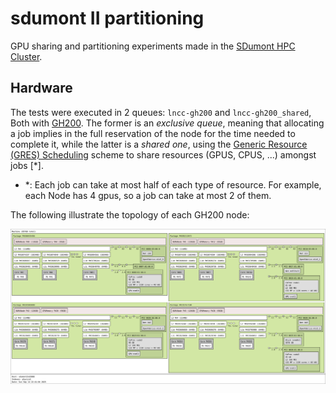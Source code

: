 # sdumont II partitioning

GPU sharing and partitioning experiments made in the [SDumont HPC Cluster](https://sdumont.lncc.br).

## Hardware

The tests were executed in 2 queues: `lncc-gh200` and `lncc-gh200_shared`, Both with [GH200](https://www.nvidia.com/en-us/data-center/grace-hopper-superchip). The former is an _exclusive queue_, meaning that allocating a job implies in the full reservation of the node for the time needed to complete it, while the latter is a _shared one_, using the [Generic Resource (GRES) Scheduling](https://slurm.schedmd.com/gres.html) scheme to share resources (GPUS, CPUS, ...) amongst jobs [*].

- *: Each job can take at most half of each type of resource. For example, each Node has 4 gpus, so a job can take at most 2 of them.

The following illustrate the topology of each GH200 node:

![topo](./doc/img/exclusive.svg)
